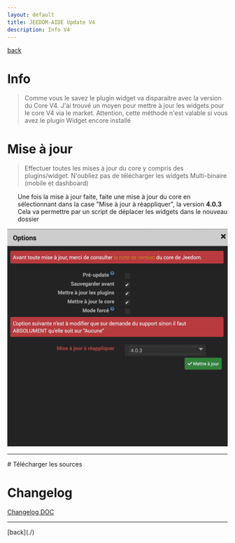 ```yaml
---
layout: default
title: JEEDOM-AIDE Update V4
description: Info V4
---
```

[back](./)
# Info
<blockquote>
Comme vous le savez le plugin widget va disparaitre avec la version du Core V4. J'ai trouvé un moyen pour mettre à jour les widgets pour le core V4 via le market.
Attention, cette méthode n'est valable si vous avez le plugin Widget encore installé

</blockquote>

# Mise à jour
<blockquote>
Effectuer toutes les mises à jour du core y compris des plugins/widget. N'oubliez pas de télécharger les widgets Multi-binaire (mobile et dashboard)
</blockquote>
<ul>
Une fois la mise à jour faite, faite une mise à jour du core en sélectionnant dans la case "Mise à jour à réappliquer", la version <b>4.0.3</b>
Cela va permettre par un script de déplacer les widgets dans le nouveau dossier
    
</ul>

<p><img src="img/AIDE_V4_UPDATE.png" alt="Fenêtre MOD Core" /></p>

<hr />
# Télécharger les sources

# Changelog
<a href="https://github.com/JEALG/JEEDOM-Widget_JAG-doc/commits/master">Changelog DOC</a>

<hr />
[back](./)
